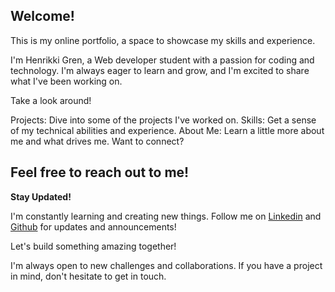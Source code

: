 ## Welcome!

This is my online portfolio, a space to showcase my skills and experience.

I'm Henrikki Gren, a Web developer student with a passion for coding and technology.  I'm always eager to learn and grow, and I'm excited to share what I've been working on.

Take a look around!

Projects: Dive into some of the projects I've worked on.
Skills: Get a sense of my technical abilities and experience.
About Me: Learn a little more about me and what drives me.
Want to connect?

## Feel free to reach out to me!

**Stay Updated!**

I'm constantly learning and creating new things. Follow me on [Linkedin](https://www.linkedin.com/in/henrikki-gren-b41b1b2b8/) and [Github](https://github.com/Aiche-H) for updates and announcements!

Let's build something amazing together!

I'm always open to new challenges and collaborations. If you have a project in mind, don't hesitate to get in touch.

